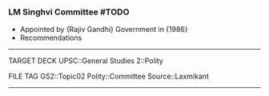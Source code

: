 ### LM Singhvi Committee  #TODO 

- Appointed by {Rajiv Gandhi} Government in {1986}
- Recommendations
<!--ID: 1606267016599-->
<!--ID: 1606327412299-->



---
TARGET DECK
UPSC::General Studies 2::Polity

FILE TAG
GS2::Topic02 Polity::Committee Source::Laxmikant

---
